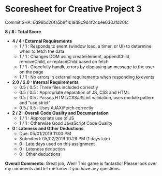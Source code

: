 # Scoresheet for Creative Project 3
Commit SHA: 6d98bd20fa5b8f1b18d8c9d4f2cbee030afd20fc

**8 / 8 : Total Score**
- **4 / 4 : External Requirements**
     - 1 / 1 : Responds to event (window load, a timer, or UI) to determine when to fetch the data
     - 1 / 1 : Changes DOM using createElement, appendChild, removeChild, or replaceChild based on fetch
     - 1 / 1 : Gracefully handle errors by displaying an message to the user on the page 
     - 1 / 1 : No errors in external requirements when responding to events
- **2.0 / 2.0 : Internal Requirements**
     - 0.5 / 0.5 : Three files included correctly
     - 0.5 / 0.5 : Appropriate separation of JS, CSS and HTML
     - 0.5 / 0.5 : Passes HTML/CSS/JSLint validation, uses module pattern and "use strict"
     - 0.5 / 0.5 : Uses AJAX/Fetch correctly
- **2 / 2 : Overall Code Quality and Documentation**
     - 1 / 1 : Appropriate use of JS
     - 1 / 1 : Otherwise Good JavaScript Code Quality
- **0 : Lateness and Other Deductions**
     - Due: 05/01/2019 11:00 PM
     - Submitted: 05/02/2019 10:26 PM (1 days late)
     - 0 : Late days used on this assignment
     - 0 : Lateness deduction
     - 0 : Other deductions

**Overall Comments:**
Great job, Wen! This game is fantastic! Please look over my comments and let me know if you have any questions.